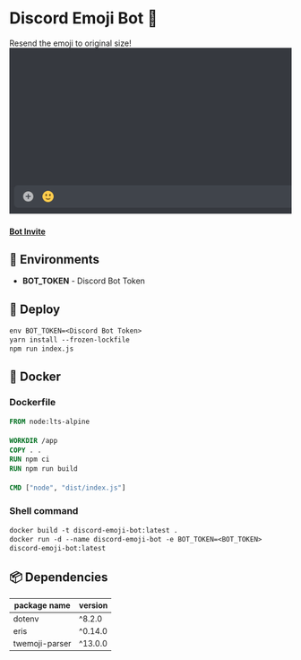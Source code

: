 # Discord Emoji Bot 🙂

Resend the emoji to original size!<br/>
<img src="misc/image.gif?raw=true" alt="" />

#### [Bot Invite](https://discord.com/oauth2/authorize?client_id=803818878178033708&scope=bot&permissions=11264)

## 🔧 Environments

* **BOT_TOKEN** - Discord Bot Token

## 🚀 Deploy

```shell
env BOT_TOKEN=<Discord Bot Token>
yarn install --frozen-lockfile
npm run index.js
```

## 🐋 Docker

### Dockerfile

```Dockerfile
FROM node:lts-alpine

WORKDIR /app
COPY . .
RUN npm ci
RUN npm run build

CMD ["node", "dist/index.js"]
```

### Shell command

```shell
docker build -t discord-emoji-bot:latest .
docker run -d --name discord-emoji-bot -e BOT_TOKEN=<BOT_TOKEN> discord-emoji-bot:latest
```

## 📦 Dependencies

| package name   | version |
| -------------- | ------- |
| dotenv         | ^8.2.0  |
| eris           | ^0.14.0 |
| twemoji-parser | ^13.0.0 |
